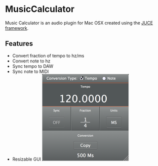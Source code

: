 # MusicCalculator
Music Calculator is an audio plugin for Mac OSX created using the [JUCE framework](https://github.com/julianstorer/JUCE).
## Features
* Convert fraction of tempo to hz/ms
* Convert note to hz
* Sync tempo to DAW
* Sync note to MIDI
* Resizable GUI
![Alt text](/ScreenShot.png)
